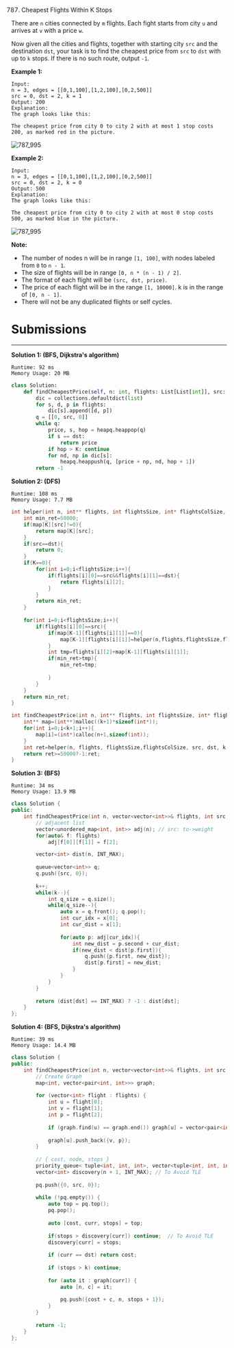 787. Cheapest Flights Within K Stops

There are `n` cities connected by `m` flights. Each fight starts from city `u` and arrives at `v` with a price `w`.

Now given all the cities and flights, together with starting city `src` and the destination `dst`, your task is to find the cheapest price from `src` to `dst` with up to `k` stops. If there is no such route, output `-1`.

**Example 1:**

```
Input: 
n = 3, edges = [[0,1,100],[1,2,100],[0,2,500]]
src = 0, dst = 2, k = 1
Output: 200
Explanation: 
The graph looks like this:

The cheapest price from city 0 to city 2 with at most 1 stop costs 200, as marked red in the picture.
```
![787_995](img/787_995.png)


**Example 2:**

```
Input: 
n = 3, edges = [[0,1,100],[1,2,100],[0,2,500]]
src = 0, dst = 2, k = 0
Output: 500
Explanation: 
The graph looks like this:

The cheapest price from city 0 to city 2 with at most 0 stop costs 500, as marked blue in the picture.
```

![787_995](img/787_995.png)

**Note:**

* The number of nodes n will be in range `[1, 100]`, with nodes labeled from `0` to `n - 1`.
* The size of flights will be in range `[0, n * (n - 1) / 2]`.
* The format of each flight will be `(src, dst, price)`.
* The price of each flight will be in the range `[1, 10000]`.
k is in the range of `[0, n - 1]`.
* There will not be any duplicated flights or self cycles.

# Submissions
---
**Solution 1: (BFS, Dijkstra's algorithm)**
```
Runtime: 92 ms
Memory Usage: 20 MB
```
```python
class Solution:
    def findCheapestPrice(self, n: int, flights: List[List[int]], src: int, dst: int, K: int) -> int:
        dic = collections.defaultdict(list)
        for s, d, p in flights:
            dic[s].append([d, p])
        q = [[0, src, 0]]
        while q:
            price, s, hop = heapq.heappop(q)
            if s == dst:
                return price
            if hop > K: continue
            for nd, np in dic[s]:
                heapq.heappush(q, [price + np, nd, hop + 1])
        return -1
```

**Solution 2: (DFS)**
```
Runtime: 108 ms
Memory Usage: 7.7 MB
```
```c
int helper(int n, int** flights, int flightsSize, int* flightsColSize, int src, int dst, int K,int** map){
    int min_ret=50000;
    if(map[K][src]!=0){
        return map[K][src];
    }
    if(src==dst){
        return 0;
    }
    if(K==0){
        for(int i=0;i<flightsSize;i++){
            if(flights[i][0]==src&&flights[i][1]==dst){
                return flights[i][2];
            }
        }
        return min_ret;
    }
    
    for(int i=0;i<flightsSize;i++){
        if(flights[i][0]==src){
            if(map[K-1][flights[i][1]]==0){
                map[K-1][flights[i][1]]=helper(n,flights,flightsSize,flightsColSize, flights[i][1], dst, K-1,map);
            }
            int tmp=flights[i][2]+map[K-1][flights[i][1]];
            if(min_ret>tmp){
                min_ret=tmp;
                
            }
        }
    }
    return min_ret;
}

int findCheapestPrice(int n, int** flights, int flightsSize, int* flightsColSize, int src, int dst, int k){
    int** map=(int**)malloc((k+1)*sizeof(int*));
    for(int i=0;i<k+1;i++){
        map[i]=(int*)calloc(n+1,sizeof(int));
    }
    int ret=helper(n, flights, flightsSize,flightsColSize, src, dst, k,map);
    return ret>=50000?-1:ret;
}
```

**Solution 3: (BFS)**
```
Runtime: 34 ms
Memory Usage: 13.9 MB
```
```c++
class Solution {
public:
    int findCheapestPrice(int n, vector<vector<int>>& flights, int src, int dst, int k) {
        // adjacent list
        vector<unordered_map<int, int>> adj(n); // src: to->weight
        for(auto& f: flights)
            adj[f[0]][f[1]] = f[2];

        vector<int> dist(n, INT_MAX);
        
        queue<vector<int>> q;
        q.push({src, 0});
        
        k++;
        while(k--){
            int q_size = q.size();
            while(q_size--){
                auto x = q.front(); q.pop();
                int cur_idx = x[0];
                int cur_dist = x[1];
                
                for(auto p: adj[cur_idx]){
                    int new_dist = p.second + cur_dist;
                    if(new_dist < dist[p.first]){
                        q.push({p.first, new_dist});
                        dist[p.first] = new_dist;
                    }
                }
            }
        }
        
        return (dist[dst] == INT_MAX) ? -1 : dist[dst];
    }
};
```

**Solution 4: (BFS, Dijkstra's algorithm)**
```
Runtime: 39 ms
Memory Usage: 14.4 MB
```
```c++
class Solution {
public:
    int findCheapestPrice(int n, vector<vector<int>>& flights, int src, int dst, int k) {
        // Create Graph
        map<int, vector<pair<int, int>>> graph;
        
        for (vector<int> flight : flights) {
            int u = flight[0];
            int v = flight[1];
            int p = flight[2];
            
            if (graph.find(u) == graph.end()) graph[u] = vector<pair<int, int>>();
            
            graph[u].push_back({v, p});
        }
        
        // { cost, node, stops }
        priority_queue< tuple<int, int, int>, vector<tuple<int, int, int>>, greater<tuple<int, int, int>> > pq;
        vector<int> discovery(n + 1, INT_MAX); // To Avoid TLE
        
        pq.push({0, src, 0});
        
        while (!pq.empty()) {
            auto top = pq.top();
            pq.pop();
            
            auto [cost, curr, stops] = top;
            
            if(stops > discovery[curr]) continue;  // To Avoid TLE
		    discovery[curr] = stops;
            
            if (curr == dst) return cost;
            
            if (stops > k) continue;
            
            for (auto it : graph[curr]) {
                auto [n, c] = it;
                
                pq.push({cost + c, n, stops + 1});
            }
        }
        
        return -1;
    }
};
```
